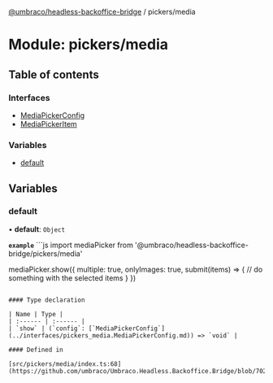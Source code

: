 [@umbraco/headless-backoffice-bridge](../README.md) / pickers/media

# Module: pickers/media

## Table of contents

### Interfaces

- [MediaPickerConfig](../interfaces/pickers_media.MediaPickerConfig.md)
- [MediaPickerItem](../interfaces/pickers_media.MediaPickerItem.md)

### Variables

- [default](pickers_media.md#default)

## Variables

### default

• **default**: `Object`

**`example`** ```js
import mediaPicker from '@umbraco/headless-backoffice-bridge/pickers/media'

mediaPicker.show({
  multiple: true,
  onlyImages: true,
  submit(items) => {
    // do something with the selected items
  }
})
```

#### Type declaration

| Name | Type |
| :------ | :------ |
| `show` | (`config`: [`MediaPickerConfig`](../interfaces/pickers_media.MediaPickerConfig.md)) => `void` |

#### Defined in

[src/pickers/media/index.ts:68](https://github.com/umbraco/Umbraco.Headless.Backoffice.Bridge/blob/70258f2/src/pickers/media/index.ts#L68)
